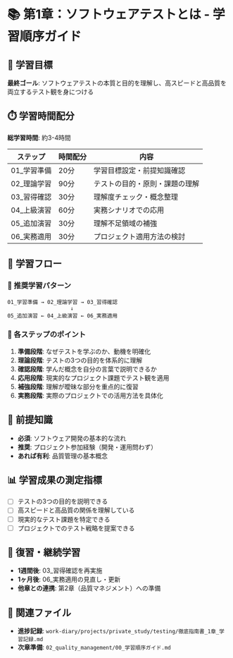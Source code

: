 # 📚 第1章：ソフトウェアテストとは - 学習順序ガイド

## 🎯 学習目標
**最終ゴール**: ソフトウェアテストの本質と目的を理解し、高スピードと高品質を両立するテスト観を身につける

## ⏱️ 学習時間配分
**総学習時間**: 約3-4時間

| ステップ | 時間配分 | 内容 |
|----------|----------|------|
| 01_学習準備 | 20分 | 学習目標設定・前提知識確認 |
| 02_理論学習 | 90分 | テストの目的・原則・課題の理解 |
| 03_習得確認 | 30分 | 理解度チェック・概念整理 |
| 04_上級演習 | 60分 | 実務シナリオでの応用 |
| 05_追加演習 | 30分 | 理解不足領域の補強 |
| 06_実務適用 | 30分 | プロジェクト適用方法の検討 |

## 📖 学習フロー

### 🔄 推奨学習パターン
```
01_学習準備 → 02_理論学習 → 03_習得確認 
                    ↓
05_追加演習 ← 04_上級演習 ← 06_実務適用
```

### 📝 各ステップのポイント
1. **準備段階**: なぜテストを学ぶのか、動機を明確化
2. **理論段階**: テストの3つの目的を体系的に理解
3. **確認段階**: 学んだ概念を自分の言葉で説明できるか
4. **応用段階**: 現実的なプロジェクト課題でテスト観を適用
5. **補強段階**: 理解が曖昧な部分を重点的に復習
6. **実務段階**: 実際のプロジェクトでの活用方法を具体化

## 🔗 前提知識
- **必須**: ソフトウェア開発の基本的な流れ
- **推奨**: プロジェクト参加経験（開発・運用問わず）
- **あれば有利**: 品質管理の基本概念

## 📊 学習成果の測定指標
- [ ] テストの3つの目的を説明できる
- [ ] 高スピードと高品質の関係を理解している
- [ ] 現実的なテスト課題を特定できる
- [ ] プロジェクトでのテスト戦略を提案できる

## 🔄 復習・継続学習
- **1週間後**: 03_習得確認を再実施
- **1ヶ月後**: 06_実務適用の見直し・更新
- **他章との連携**: 第2章（品質マネジメント）への準備

## 📂 関連ファイル
- **進捗記録**: `work-diary/projects/private_study/testing/徹底指南書_1章_学習記録.md`
- **次章準備**: `02_quality_management/00_学習順序ガイド.md`
